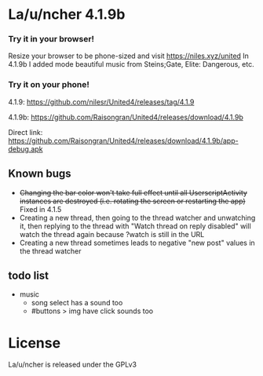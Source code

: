 # La/u/ncher 4.1.9b

### Try it in your browser!
Resize your browser to be phone-sized and visit https://niles.xyz/united
In 4.1.9b I added mode beautiful music from Steins;Gate, Elite: Dangerous, etc.

### Try it on your phone!
4.1.9: https://github.com/nilesr/United4/releases/tag/4.1.9

4.1.9b: https://github.com/Raisongran/United4/releases/download/4.1.9b

Direct link: https://github.com/Raisongran/United4/releases/download/4.1.9b/app-debug.apk

<span style="display: none;">
Google play store, sometimes a version behind: https://play.google.com/store/apps/details?id=com.angryburg.uapp
</span>

## Known bugs

 - ~~Changing the bar color won't take full effect until all UserscriptActivity instances are destroyed (i.e. rotating the screen or restarting the app)~~ Fixed in 4.1.5
 - Creating a new thread, then going to the thread watcher and unwatching it, then replying to the thread with "Watch thread on reply disabled" will watch the thread again because ?watch is still in the URL
 - Creating a new thread sometimes leads to negative "new post" values in the thread watcher

## todo list
- music
	- song select has a sound too
	- #buttons > img have click sounds too

# License

La/u/ncher is released under the GPLv3
